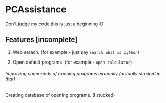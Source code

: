 # PCAssistance


Don't judge my code this is just a beginning :D

## Features [incomplete]
1. Web serach. (for example:- just say `search what is python`)

2. Open default programs. (for example:- `open calculator`)

###### Improving commands of opening programs manually (actually stucked in that)
Creating database of opening programs. (I stucked)
